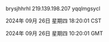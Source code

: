 brysjhhrhl 219.139.198.207 yqqlmgsycl

2024年 09月 26日 星期四 18:20:01 CST

2024年 09月 26日 星期四 10:20:01 GMT
